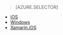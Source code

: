 > [AZURE.SELECTOR]
- [iOS](../articles/app-service-mobile-ios-push-notifications-to-users.md)
- [Windows](../articles/app-service-mobile-windows-store-dotnet-push-notifications-to-users.md)
- [Xamarin.iOS](../articles/app-service-mobile-xamarin-ios-push-notifications-to-user.md)
